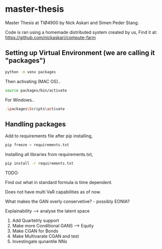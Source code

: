 # master-thesis
Master Thesis at TIØ4900 by Nick Askari and Simen Peder Stang.

Code is ran using a homemade distributed system created by us,
Find it at: https://github.com/nickaskari/compute-farm

## Setting up Virtual Environment (we are calling it "packages")

```sh
python -m venv packages 
```
Then activating (MAC OS)..
```sh
source packages/bin/activate
```
For Windows..
```sh
.\packages\Scripts\activate
```
## Handling packages
Add to requirements file after pip installing,
```sh
pip freeze > requirements.txt
```
Installing all libraries from requirements.txt,
```sh
pip install -r requirements.txt
```

TODO:


Find out what in standard formula is time dependent.

Does not have multi VaR capabilities as of now.

What makes the GAN overly conservetive? - possibly EONIA?

Explainability --> analyse the latent space

1. Add Quartelrly support
2. Make more Conditional GANS --> Equity
3. Make CGAN for Bonds
4. Make Multivarate CGAN and test
7. Investingate qunantile NNs
